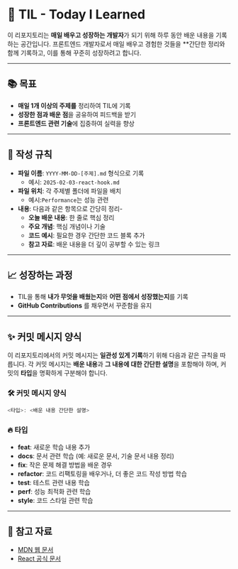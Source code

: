 # 📄 TIL - Today I Learned
이 리포지토리는 **매일 배우고 성장하는 개발자**가 되기 위해 하루 동안 배운 내용을 기록하는 공간입니다.
프론트엔드 개발자로서 매일 배우고 경험한 것들을 **간단한 정리와 함께 기록하고, 이를 통해 꾸준히 성장하려고 합니다.
- - -

## 📚 목표
- **매일 1개 이상의 주제를** 정리하여 TIL에 기록
- **성장한 점과 배운 점**을 공유하여 피드백을 받기
- **프론트엔드 관련 기술**에 집중하여 실력을 향상

- - -

## 📝 작성 규칙
- **파일 이름**: `YYYY-MM-DD-[주제].md` 형식으로 기록
    - 예시: `2025-02-03-react-hook.md`
- **파일 위치**: 각 주제별 폴더에 파일을 배치
    - 예시:`Performance`는 성능 관련
- **내용**: 다음과 같은 항목으로 간당히 정리-
    - **오늘 배운 내용**: 한 줄로 핵심 정리
    - **주요 개념**: 핵심 개념이나 기술
    - **코드 예시**: 필요한 경우 간단한 코드 블록 추가
    - **참고 자료**: 배운 내용을 더 깊이 공부할 수 있는 링크

- - -

## 📈 성장하는 과정
- TIL을 통해 **내가 무엇을 배웠는지**와 **어떤 점에서 성장했는지**를 기록
- **GitHub Contributions** 를 채우면서 꾸준함을 유지

- - -

## ✨ 커밋 메시지 양식
이 리포지토리에서의 커밋 메시지는 **일관성 있게 기록**하기 위해 다음과 같은 규칙을 따릅니다. 각 커밋 메시지는 **배운 내용**과 **그 내용에 대한 간단한 설명**을 포함해야 하며, 커밋의 **타입**을 명확하게 구분해야 합니다.

### 🛠️ 커밋 메시지 양식
```js
<타입>: <배운 내용 간단한 설명>
```

### 🔥 타입
- **feat**: 새로운 학습 내용 추가
- **docs**: 문서 관련 학습 (예: 새로운 문서, 기술 문서 내용 정리)
- **fix**: 작은 문제 해결 방법을 배운 경우
- **refactor**: 코드 리팩토링을 배우거나, 더 좋은 코드 작성 방법 학습
- **test**: 테스트 관련 내용 학습
- **perf**: 성능 최적화 관련 학습
- **style**: 코드 스타일 관련 학습

- - - 

## 🔗 참고 자료
- [MDN 웹 문서](https://developer.mozilla.org/ko/)
- [React 공식 문서](https://ko.react.dev/reference/react)